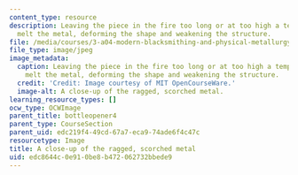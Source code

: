 ```yaml
---
content_type: resource
description: Leaving the piece in the fire too long or at too high a temperature can
  melt the metal, deforming the shape and weakening the structure.
file: /media/courses/3-a04-modern-blacksmithing-and-physical-metallurgy-fall-2008/edc8644c0e910be8b472062732bbede9_082.jpg
file_type: image/jpeg
image_metadata:
  caption: Leaving the piece in the fire too long or at too high a temperature can
    melt the metal, deforming the shape and weakening the structure.
  credit: 'Credit: Image courtesy of MIT OpenCourseWare.'
  image-alt: A close-up of the ragged, scorched metal.
learning_resource_types: []
ocw_type: OCWImage
parent_title: bottleopener4
parent_type: CourseSection
parent_uid: edc219f4-49cd-67a7-eca9-74ade6f4c47c
resourcetype: Image
title: A close-up of the ragged, scorched metal
uid: edc8644c-0e91-0be8-b472-062732bbede9
---
```

